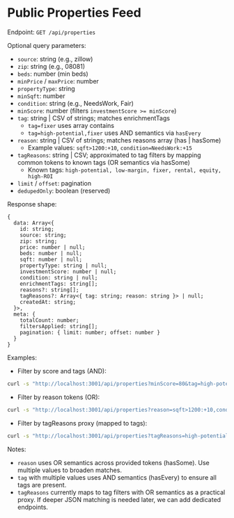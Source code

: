 # Public Properties Feed

Endpoint: `GET /api/properties`

Optional query parameters:
- `source`: string (e.g., zillow)
- `zip`: string (e.g., 08081)
- `beds`: number (min beds)
- `minPrice` / `maxPrice`: number
- `propertyType`: string
- `minSqft`: number
- `condition`: string (e.g., NeedsWork, Fair)
- `minScore`: number (filters `investmentScore >= minScore`)
- `tag`: string | CSV of strings; matches enrichmentTags
  - `tag=fixer` uses array contains
  - `tag=high-potential,fixer` uses AND semantics via `hasEvery`
- `reason`: string | CSV of strings; matches reasons array (has | hasSome)
  - Example values: `sqft>1200:+10`, `condition=NeedsWork:+15`
- `tagReasons`: string | CSV; approximated to tag filters by mapping common tokens to known tags (OR semantics via hasSome)
  - Known tags: `high-potential, low-margin, fixer, rental, equity, high-ROI`
- `limit` / `offset`: pagination
- `dedupedOnly`: boolean (reserved)

Response shape:
```
{
  data: Array<{
    id: string;
    source: string;
    zip: string;
    price: number | null;
    beds: number | null;
    sqft: number | null;
    propertyType: string | null;
    investmentScore: number | null;
    condition: string | null;
    enrichmentTags: string[];
    reasons?: string[];
    tagReasons?: Array<{ tag: string; reason: string }> | null;
    createdAt: string;
  }>,
  meta: {
    totalCount: number;
    filtersApplied: string[];
    pagination: { limit: number; offset: number }
  }
}
```

Examples:

- Filter by score and tags (AND):
```bash
curl -s "http://localhost:3001/api/properties?minScore=80&tag=high-potential,fixer&limit=25"
```

- Filter by reason tokens (OR):
```bash
curl -s "http://localhost:3001/api/properties?reason=sqft>1200:+10,condition=NeedsWork:+15"
```

- Filter by tagReasons proxy (mapped to tags):
```bash
curl -s "http://localhost:3001/api/properties?tagReasons=high-potential,low-margin&limit=50"
```

Notes:
- `reason` uses OR semantics across provided tokens (hasSome). Use multiple values to broaden matches.
- `tag` with multiple values uses AND semantics (hasEvery) to ensure all tags are present.
- `tagReasons` currently maps to tag filters with OR semantics as a practical proxy. If deeper JSON matching is needed later, we can add dedicated endpoints.